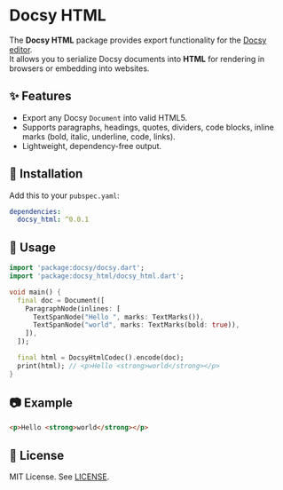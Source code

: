 # Docsy HTML

The **Docsy HTML** package provides export functionality for the [Docsy editor](https://pub.dev/packages/docsy).  
It allows you to serialize Docsy documents into **HTML** for rendering in browsers or embedding into websites.

## ✨ Features

- Export any Docsy `Document` into valid HTML5.
- Supports paragraphs, headings, quotes, dividers, code blocks, inline marks (bold, italic, underline, code, links).
- Lightweight, dependency-free output.

## 🚀 Installation

Add this to your `pubspec.yaml`:

```yaml
dependencies:
  docsy_html: ^0.0.1
```

## 📖 Usage

```dart
import 'package:docsy/docsy.dart';
import 'package:docsy_html/docsy_html.dart';

void main() {
  final doc = Document([
    ParagraphNode(inlines: [
      TextSpanNode("Hello ", marks: TextMarks()),
      TextSpanNode("world", marks: TextMarks(bold: true)),
    ]),
  ]);

  final html = DocsyHtmlCodec().encode(doc);
  print(html); // <p>Hello <strong>world</strong></p>
}
```

## 📷 Example

```html
<p>Hello <strong>world</strong></p>
```

## 📜 License

MIT License. See [LICENSE](../LICENSE).
